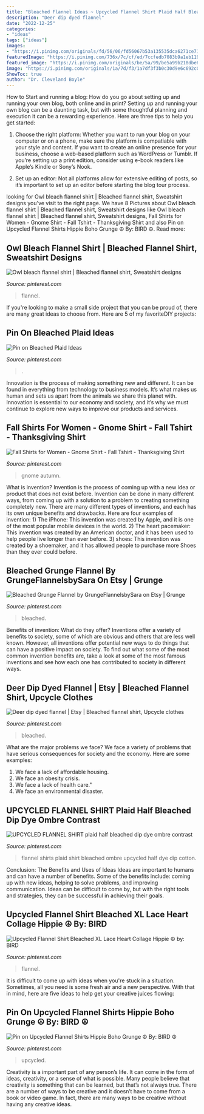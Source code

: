 ```yaml
---
title: "Bleached Flannel Ideas ~ Upcycled Flannel Shirt Plaid Half Bleached Dip Dye Ombre Contrast"
description: "Deer dip dyed flannel"
date: "2022-12-25"
categories:
- "ideas"
tags: ["ideas"]
images:
- "https://i.pinimg.com/originals/fd/56/06/fd56067b53a135535dca6271ce710416.jpg"
featuredImage: "https://i.pinimg.com/736x/7c/cf/ed/7ccfedb7083b9a1eb119d3d2431bf1c9.jpg"
featured_image: "https://i.pinimg.com/originals/be/5a/99/be5a99b218dbe6ff744bbc6588f8cc8b.jpg"
image: "https://i.pinimg.com/originals/1a/7d/f3/1a7df3f3b0c30d9e6c692c07b38fe24f.jpg"
ShowToc: true
author: "Dr. Cleveland Boyle"
---
```



How to Start and running a blog: How do you go about setting up and running your own blog, both online and in print?
Setting up and running your own blog can be a daunting task, but with some thoughtful planning and execution it can be a rewarding experience. Here are three tips to help you get started:
1. Choose the right platform: Whether you want to run your blog on your computer or on a phone, make sure the platform is compatiable with your style and content. If you want to create an online presence for your business, choose a web-based platform such as WordPress or Tumblr. If you’re setting up a print edition, consider using e-book readers like Apple’s Kindle or Sony’s Nook.

2. Set up an editor: Not all platforms allow for extensive editing of posts, so it’s important to set up an editor before starting the blog tour process.

	

		
looking for Owl bleach flannel shirt | Bleached flannel shirt, Sweatshirt designs you've visit to the right page. We have 8 Pictures about Owl bleach flannel shirt | Bleached flannel shirt, Sweatshirt designs like Owl bleach flannel shirt | Bleached flannel shirt, Sweatshirt designs, Fall Shirts for Women - Gnome Shirt - Fall Tshirt - Thanksgiving Shirt and also Pin on Upcycled Flannel Shirts Hippie Boho Grunge ☮ By: BIRD ☮. Read more:
		
    
## Owl Bleach Flannel Shirt | Bleached Flannel Shirt, Sweatshirt Designs

<img loading=lazy src="https://i.pinimg.com/originals/e3/03/47/e303475312518dd2b88066f0855c580f.jpg" onerror="this.onerror=null;this.src='https://tse4.mm.bing.net/th?id=OIP.W3_yhSWUZkcewjtEx30H0gHaJ4&amp;pid=15.1';" alt="Owl bleach flannel shirt | Bleached flannel shirt, Sweatshirt designs">

_Source: pinterest.com_

>flannel. 

	

If you're looking to make a small side project that you can be proud of, there are many great ideas to choose from. Here are 5 of my favoriteDIY projects: 

    
## Pin On Bleached Plaid Ideas

<img loading=lazy src="https://i.pinimg.com/originals/c9/13/9d/c9139d6a462ee837b46f44924be71753.jpg" onerror="this.onerror=null;this.src='https://tse1.mm.bing.net/th?id=OIP.ejPRyECEiLysHo1-TBIbbgHaHa&amp;pid=15.1';" alt="Pin on Bleached Plaid Ideas">

_Source: pinterest.com_

>. 

	

Innovation is the process of making something new and different. It can be found in everything from technology to business models. It’s what makes us human and sets us apart from the animals we share this planet with. Innovation is essential to our economy and society, and it’s why we must continue to explore new ways to improve our products and services.

    
## Fall Shirts For Women - Gnome Shirt - Fall Tshirt - Thanksgiving Shirt

<img loading=lazy src="https://i.pinimg.com/originals/be/5a/99/be5a99b218dbe6ff744bbc6588f8cc8b.jpg" onerror="this.onerror=null;this.src='https://tse4.mm.bing.net/th?id=OIP.3N6hBi8ZXnNluQbNQstsvQHaGq&amp;pid=15.1';" alt="Fall Shirts for Women - Gnome Shirt - Fall Tshirt - Thanksgiving Shirt">

_Source: pinterest.com_

>gnome autumn. 

	

What is invention?
Invention is the process of coming up with a new idea or product that does not exist before. Invention can be done in many different ways, from coming up with a solution to a problem to creating something completely new. There are many different types of inventions, and each has its own unique benefits and drawbacks. Here are four examples of invention: 1) The iPhone: This invention was created by Apple, and it is one of the most popular mobile devices in the world. 2) The heart pacemaker: This invention was created by an American doctor, and it has been used to help people live longer than ever before. 3) shoes: This invention was created by a shoemaker, and it has allowed people to purchase more Shoes than they ever could before.

    
## Bleached Grunge Flannel By GrungeFlannelsbySara On Etsy | Grunge

<img loading=lazy src="https://i.pinimg.com/originals/1a/7d/f3/1a7df3f3b0c30d9e6c692c07b38fe24f.jpg" onerror="this.onerror=null;this.src='https://tse4.mm.bing.net/th?id=OIP.K_QkQicgNkhRAPMMsNtHXAHaJ4&amp;pid=15.1';" alt="Bleached Grunge Flannel by GrungeFlannelsbySara on Etsy | Grunge">

_Source: pinterest.com_

>bleached. 

	

Benefits of invention: What do they offer?
Inventions offer a variety of benefits to society, some of which are obvious and others that are less well known. However, all inventions offer potential new ways to do things that can have a positive impact on society. To find out what some of the most common invention benefits are, take a look at some of the most famous inventions and see how each one has contributed to society in different ways.

    
## Deer Dip Dyed Flannel | Etsy | Bleached Flannel Shirt, Upcycle Clothes

<img loading=lazy src="https://i.pinimg.com/originals/fd/56/06/fd56067b53a135535dca6271ce710416.jpg" onerror="this.onerror=null;this.src='https://tse3.mm.bing.net/th?id=OIP.JA1DIMzgzjqNfGM3NQkuCQHaJ4&amp;pid=15.1';" alt="Deer dip dyed flannel | Etsy | Bleached flannel shirt, Upcycle clothes">

_Source: pinterest.com_

>bleached. 

	

What are the major problems we face?
We face a variety of problems that have serious consequences for society and the economy. Here are some examples:
1. We face a lack of affordable housing. 
2. We face an obesity crisis. 
3. We face a lack of health care." 
4. We face an environmental disaster.

    
## UPCYCLED FLANNEL SHIRT Plaid Half Bleached Dip Dye Ombre Contrast

<img loading=lazy src="https://i.pinimg.com/736x/cb/f1/0d/cbf10dd189f2101a9aa7251a091e579e--flannel-shirts-flannels.jpg" onerror="this.onerror=null;this.src='https://tse4.mm.bing.net/th?id=OIP.yI52UoNOhtjJ7wXth9a9mQHaL6&amp;pid=15.1';" alt="UPCYCLED FLANNEL SHIRT plaid half bleached dip dye ombre contrast">

_Source: pinterest.com_

>flannel shirts plaid shirt bleached ombre upcycled half dye dip cotton. 

	

Conclusion: The Benefits and Uses of Ideas
Ideas are important to humans and can have a number of benefits. Some of the benefits include: coming up with new ideas, helping to solve problems, and improving communication. Ideas can be difficult to come by, but with the right tools and strategies, they can be successful in achieving their goals.

    
## Upcycled Flannel Shirt Bleached XL Lace Heart Collage Hippie ☮ By: BIRD

<img loading=lazy src="https://i.pinimg.com/originals/11/52/4c/11524c3cd29057bd672a57283da2b388.jpg" onerror="this.onerror=null;this.src='https://tse3.mm.bing.net/th?id=OIP.v_2xYEOYgzKv5F8gRzJjsQHaJ4&amp;pid=15.1';" alt="Upcycled Flannel Shirt Bleached XL Lace Heart Collage Hippie ☮ by: BIRD">

_Source: pinterest.com_

>flannel. 

	

It is difficult to come up with ideas when you're stuck in a situation. Sometimes, all you need is some fresh air and a new perspective. With that in mind, here are five ideas to help get your creative juices flowing: 

    
## Pin On Upcycled Flannel Shirts Hippie Boho Grunge ☮ By: BIRD ☮

<img loading=lazy src="https://i.pinimg.com/736x/7c/cf/ed/7ccfedb7083b9a1eb119d3d2431bf1c9.jpg" onerror="this.onerror=null;this.src='https://tse3.mm.bing.net/th?id=OIP.D82IR-uxZyoqkG7Ay6xe2QHaJ3&amp;pid=15.1';" alt="Pin on Upcycled Flannel Shirts Hippie Boho Grunge ☮ By: BIRD ☮">

_Source: pinterest.com_

>upcycled. 

	

Creativity is a important part of any person’s life. It can come in the form of ideas, creativity, or a sense of what is possible. Many people believe that creativity is something that can be learned, but that’s not always true. There are a number of ways to be creative and it doesn’t have to come from a book or video game. In fact, there are many ways to be creative without having any creative ideas.

